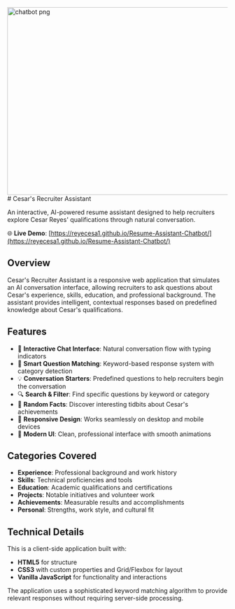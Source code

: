<img width="1286" height="429" alt="chatbot png" src="https://github.com/user-attachments/assets/6c0e8149-1471-4a14-ba25-e889efb3215a" />
# Cesar's Recruiter Assistant

An interactive, AI-powered resume assistant designed to help recruiters explore Cesar Reyes' qualifications through natural conversation.

🌐 **Live Demo**: [https://reyecesa1.github.io/Resume-Assistant-Chatbot/](https://reyecesa1.github.io/Resume-Assistant-Chatbot/)

## Overview

Cesar's Recruiter Assistant is a responsive web application that simulates an AI conversation interface, allowing recruiters to ask questions about Cesar's experience, skills, education, and professional background. The assistant provides intelligent, contextual responses based on predefined knowledge about Cesar's qualifications.

## Features

- 🤖 **Interactive Chat Interface**: Natural conversation flow with typing indicators
- 🎯 **Smart Question Matching**: Keyword-based response system with category detection
- 💡 **Conversation Starters**: Predefined questions to help recruiters begin the conversation
- 🔍 **Search & Filter**: Find specific questions by keyword or category
- 🎲 **Random Facts**: Discover interesting tidbits about Cesar's achievements
- 📱 **Responsive Design**: Works seamlessly on desktop and mobile devices
- 🎨 **Modern UI**: Clean, professional interface with smooth animations

## Categories Covered

- **Experience**: Professional background and work history
- **Skills**: Technical proficiencies and tools
- **Education**: Academic qualifications and certifications
- **Projects**: Notable initiatives and volunteer work
- **Achievements**: Measurable results and accomplishments
- **Personal**: Strengths, work style, and cultural fit

## Technical Details

This is a client-side application built with:
- **HTML5** for structure
- **CSS3** with custom properties and Grid/Flexbox for layout
- **Vanilla JavaScript** for functionality and interactions

The application uses a sophisticated keyword matching algorithm to provide relevant responses without requiring server-side processing.
